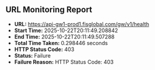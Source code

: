 ## URL Monitoring Report

- **URL:** https://api-gw1-prod1.fisglobal.com/gw/v1/health
- **Start Time:** 2025-10-22T20:11:49.208842
- **End Time:** 2025-10-22T20:11:49.507288
- **Total Time Taken:** 0.298446 seconds
- **HTTP Status Code:** 403
- **Status:** Failure
- **Failure Reason:** HTTP Status Code: 403
